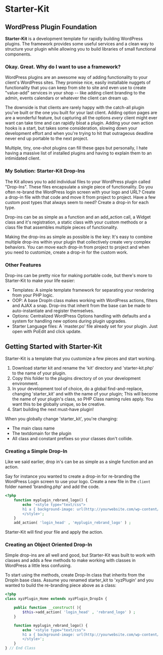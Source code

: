 # Starter-Kit #
## WordPress Plugin Foundation ##

**Starter-Kit** is a development template for rapidly building WordPress plugins.
The framework provides some useful services and a clean way to structure your plugin while allowing you to build
libraries of small functional components.

### Okay. Great.  Why do I want to use a framework? ###

WordPress plugins are an awesome way of adding functionality to your client's WordPress sites. They promise
nice, easily installable nuggets of functionality that you can keep from site to site and even use
to create "value-add" services in your shop -- like adding client branding to the admin, events calendars
or whatever the client can dream up.

The downside is that clients are rarely happy with the catch-all plugin you've built or the one
you built for your last client. Adding option pages are are a wonderful feature, but capturing all the
options *every* client might ever want can take time and can rapidly bloat a plugin.
Adding your own action hooks is a start, but takes some consideration, slowing down your development
effort and when you're trying to hit that outrageous deadline never end up portable to the next project.

Multiple, tiny, one-shot plugins can fill these gaps but personally, I hate having a
massive list of installed plugins and having to explain them to an intimidated client.

### My Solution: Starter-Kit Drop-Ins ###

The Kit allows you to add individual files to your WordPress plugin called "Drop-Ins". These files encapsulate
a single piece of functionality. Do you often re-brand the WordPress login screen with your logo and URL?
Create a drop-in file with that code and move it from project to project. Have a few custom post types that always
seem to need? Create a drop-in for each type.

Drop-ins can be as simple as a function and an add_action call, a Widget class and it's registration, a static
class with your custom methods or a class file that assembles multiple pieces of functionality.

Making the drop-ins as simple as possible is the key: It's easy to combine multiple drop-ins within your plugin
that collectively create very complex behaviors. You can move each drop-in from project to project and when you need
to customize, create a drop-in for the custom work.

### Other Features ###
Drop-ins can be pretty nice for making portable code, but there's more to Starter-Kit to make your life easier:

* Templates: A simple template framework for separating your rendering from your PHP logic.
* OOP: A base DropIn class makes working with WordPress actions, filters and AJAX a snap.
Drop-ins that inherit from the base can be made to auto-instantiate and register themselves.
* Options: Centralized WordPress Options handling with defaults and a system for handling new options during plugin upgrades.
* Starter Language files: A `master.po' file already set for your plugin. Just open with PoEdit and click update.

## Getting Started with Starter-Kit ##

Starter-Kit is a template that you customize a few pieces and start working.
1. Download starter kit and rename the 'kit' directory and 'starter-kit.php' to the name of your plugin.
2. Copy this folder to the plugins directory of on your development environment.
3. In your development tool of choice, do a global find-and-replace, changing 'starter_kit' and with the name
   of your plugin; This will become the name of your plugin's class, so PHP Class naming rules apply. You want
   this to be globally unique, so be creative.
4. Start building the next must-have plugin!

When you globally change 'starter_kit', you're changing:
* The main class name
* The textdomain for the plugin
* All class and constant prefixes so your classes don't collide.

### Creating a Simple Drop-In ###

Like we said earlier, drop in's can be as simple as a single function and an action.

Say for instance you wanted to create a drop-in for re-branding the WordPress Login screen to use your logo.
Create a new file in the `client` folder named 'branding.php' and add the code.

```php
<?php
	function myplugin_rebrand_logo() {
		echo '<style type="text/css">
		h1 a { background-image: url(http://yourwebsite.com/wp-content/uploads/yourimage.jpg) !important; }
		</style>';
	}
	add_action( 'login_head' , 'myplugin_rebrand_logo' ) ;
```

Starter-Kit will find your file and apply the action.

### Creating an Object Oriented Drop-In ###

Simple drop-ins are all well and good, but Starter-Kit was built to work with classes and adds a few
methods to make working with classes in WordPress a little less confusing.

To start using the methods, create Drop-In class that inherits from the DropIn base class. Assume you renamed
starter_kit to 'xyzPlugin' and you wanted to build the re-branding piece above as a class:

```php
<?php
class xyzPlugin_Home extends xyzPlugin_DropIn {

	public function __construct( ){
		$this->add_action( 'login_head' , 'rebrand_logo' ) ;
	}

	function myplugin_rebrand_logo() {
    	echo '<style type="text/css">
    	h1 a { background-image: url(http://yourwebsite.com/wp-content/uploads/yourimage.jpg) !important; }
    	</style>';
    }
} // End Class

```
